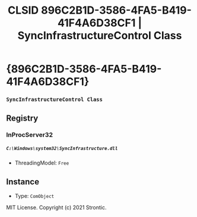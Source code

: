 ﻿---
title: "CLSID 896C2B1D-3586-4FA5-B419-41F4A6D38CF1 | SyncInfrastructureControl Class"
excerpt: What is COM-Object CLSID 896C2B1D-3586-4FA5-B419-41F4A6D38CF1?
---

# {896C2B1D-3586-4FA5-B419-41F4A6D38CF1}

### `SyncInfrastructureControl Class`

## Registry


### InProcServer32

##### `C:\Windows\system32\SyncInfrastructure.dll`
* ThreadingModel: `Free`

## Instance

* Type: `ComObject`

MIT License. Copyright (c) 2021 Strontic.


